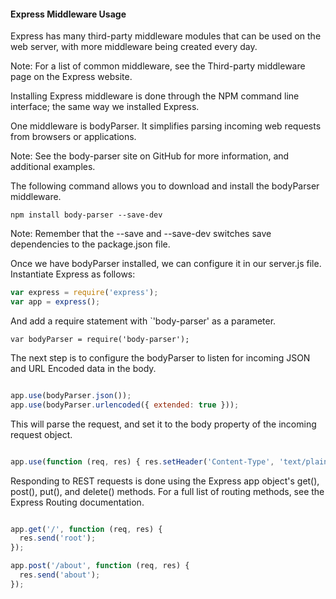 #### Express Middleware Usage

Express has many third-party middleware modules that can be used on the web server, with more middleware being created every day.

Note: For a list of common middleware, see the Third-party middleware page on the Express website.

Installing Express middleware is done through the NPM command line interface; the same way we installed Express.

One middleware is bodyParser. It simplifies parsing incoming web requests from browsers or applications.

Note: See the body-parser site on GitHub for more information, and additional examples.

The following command allows you to download and install the bodyParser middleware.

`npm install body-parser --save-dev`

Note: Remember that the --save and --save-dev switches save dependencies to the package.json file.

Once we have bodyParser installed, we can configure it in our server.js file. Instantiate Express as follows:
```javascript
var express = require('express');
var app = express();
```

And add a require statement with `'body-parser' as a parameter.

`var bodyParser = require('body-parser');`

The next step is to configure the bodyParser to listen for incoming JSON and URL Encoded data in the body.

```javascript

app.use(bodyParser.json());
app.use(bodyParser.urlencoded({ extended: true }));
```

This will parse the request, and set it to the body property of the incoming request object.

```javascript

app.use(function (req, res) { res.setHeader('Content-Type', 'text/plain'); res.end(JSON.stringify(req.body, null, 2)); });

```

Responding to REST requests is done using the Express app object's get(), post(), put(), and delete() methods. For a full list of routing methods, see the Express Routing documentation.

```javascript

app.get('/', function (req, res) {
  res.send('root');
});

app.post('/about', function (req, res) {
  res.send('about');
});

```
